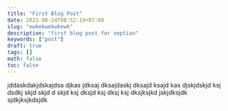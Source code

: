 ```yaml
---
title: "First Blog Post"
date: 2021-08-24T08:52:19+07:00
slug: "ewkekwekwkewk"
description: "first blog post for septian"
keywords: ["post"]
draft: true
tags: []
math: false
toc: false
---
```




jddaskdakjdskajdsa djkas jdksaj dksajdaskj dksajd ksajd kas djskjdskjd ksj dsdkj skjd skjd
d skjd ksj dksjd ksj dksj ksj dksjksjkd jskjdksjdk sjdkjksjkdsjdk